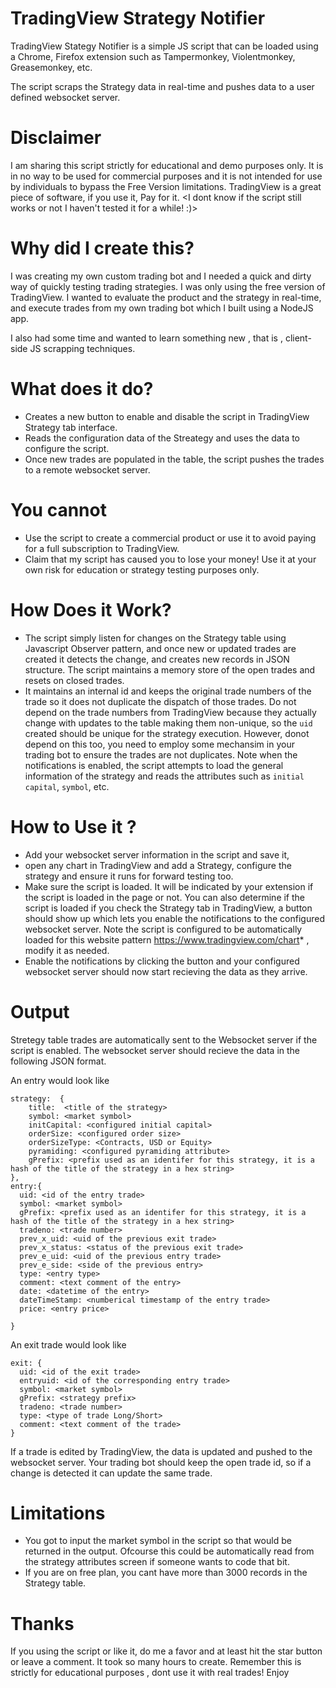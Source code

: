 # TradingView Strategy Notifier

TradingView Stategy Notifier is a simple JS script that can be loaded using a Chrome, Firefox extension such as Tampermonkey, Violentmonkey, Greasemonkey, etc.

The script scraps the Strategy data in real-time and pushes data to a user defined websocket server.

# Disclaimer

I am sharing this script strictly for educational and demo purposes only. It is in no way to be used for commercial purposes and it is not intended for use by individuals to bypass the Free Version limitations. TradingView is a great piece of software, if you use it, Pay for it.
<I dont know if the script still works or not I haven't tested it for a while! :)>

# Why did I create this?

I was creating my own custom trading bot and I needed a quick and dirty way of quickly testing trading strategies. I was only using the free version of TradingView. I wanted to evaluate the product and the strategy in real-time, and execute trades from my own trading bot which I built using a NodeJS app.

I also had some time and wanted to learn something new , that is , client-side JS scrapping techniques.

# What does it do?

* Creates a new button to enable and disable the script in TradingView Strategy tab interface.
* Reads the configuration data of the Streategy and uses the data to configure the script.
* Once new trades are populated in the table, the script pushes the trades to a remote websocket server.

# You cannot

* Use the script to create a commercial product or use it to avoid paying for a full subscription to TradingView.
* Claim that my script has caused you to lose your money! Use it at your own risk for education or strategy testing purposes only.

# How Does it Work?

* The script simply listen for changes on the Strategy table using Javascript Observer pattern, and once new or updated trades are created it detects the change, and creates new records in JSON structure. The script maintains a memory store of the open trades and resets on closed trades.
* It maintains an internal id and keeps the original trade numbers of the trade so it does not duplicate the dispatch of those trades. Do not depend on the trade numbers from TradingView because they actually change with updates to the table making them non-unique, so the `uid` created should be unique for the strategy execution. However, donot depend on this too, you need to employ some mechansim in your trading bot to ensure the trades are not duplicates. Note when the notifications is enabled, the script attempts to load the general information of the strategy and reads the attributes such as `initial capital`, `symbol`, etc.

# How to Use it ?

* Add your websocket server information in the script and save it, 
* open any chart in TradingView and add a Strategy, configure the strategy and ensure it runs for forward testing too. 
* Make sure the script is loaded. It will be indicated by your extension if the script is loaded in the page or not. You can also determine if the script is loaded if you check the Strategy tab in TradingView, a button should show up which lets you enable the notifications to the configured websocket server. Note the script is configured to be automatically loaded for this website pattern https://www.tradingview.com/chart* , modify it as needed.
* Enable the notifications by clicking the button and your configured websocket server should now start recieving the data as they arrive.

# Output

Stretegy table trades are automatically sent to the Websocket server if the script is enabled. The websocket server should recieve the data in the following JSON format.

An entry would look like

```
strategy:  {
    title:  <title of the strategy>
    symbol: <market symbol>
    initCapital: <configured initial capital>
    orderSize: <configured order size>
    orderSizeType: <Contracts, USD or Equity>
    pyramiding: <configured pyramiding attribute>
    gPrefix: <prefix used as an identifer for this strategy, it is a hash of the title of the strategy in a hex string>
},
entry:{
  uid: <id of the entry trade>
  symbol: <market symbol>
  gPrefix: <prefix used as an identifer for this strategy, it is a hash of the title of the strategy in a hex string>
  tradeno: <trade number>
  prev_x_uid: <uid of the previous exit trade>
  prev_x_status: <status of the previous exit trade>
  prev_e_uid: <uid of the previous entry trade>
  prev_e_side: <side of the previous entry>
  type: <entry type>
  comment: <text comment of the entry>
  date: <datetime of the entry>
  dateTimeStamp: <numberical timestamp of the entry trade>
  price: <entry price>

}
```

An exit trade would look like
```
exit: {
  uid: <id of the exit trade>
  entryuid: <id of the corresponding entry trade>
  symbol: <market symbol>
  gPrefix: <strategy prefix>
  tradeno: <trade number>
  type: <type of trade Long/Short>
  comment: <text comment of the trade>
}
```

If a trade is edited by TradingView, the data is updated and pushed to the websocket server. Your trading bot should keep the open trade id, so if a change is detected it can update the same trade.


# Limitations

* You got to input the market symbol in the script so that would be returned in the output. Ofcourse this could be automatically read from the strategy attributes screen if someone wants to code that bit. 
* If you are on free plan, you cant have more than 3000 records in the Strategy table.

# Thanks

If you using the script or like it, do me a favor and at least hit the star button or leave a comment. It took so many hours to create. 
Remember this is strictly for educational purposes , dont use it with real trades! Enjoy
